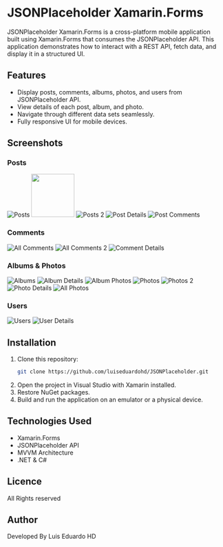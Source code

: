 # JSONPlaceholder Xamarin.Forms

JSONPlaceholder Xamarin.Forms is a cross-platform mobile application built using Xamarin.Forms that consumes the JSONPlaceholder API. This application demonstrates how to interact with a REST API, fetch data, and display it in a structured UI.

## Features
- Display posts, comments, albums, photos, and users from JSONPlaceholder API.
- View details of each post, album, and photo.
- Navigate through different data sets seamlessly.
- Fully responsive UI for mobile devices.

## Screenshots
### Posts
![Posts](Screenshots/Posts-All.png)
<img src="https://github.com/luiseduardohd/JSONPlaceholder/blob/master/Screenshots/Posts-All.png?raw=true" width="100">
![Posts 2](Screenshots/Posts-All-2.png)
![Post Details](Screenshots/Posts-Post.png)
![Post Comments](Screenshots/Post-Comments.png)

### Comments
![All Comments](Screenshots/Comments-All.png)
![All Comments 2](Screenshots/Comments-All-2.png)
![Comment Details](Screenshots/Comments-Comment.png)

### Albums & Photos
![Albums](Screenshots/Albums.png)
![Album Details](Screenshots/Albums-Album.png)
![Album Photos](Screenshots/Album-Photos.png)
![Photos](Screenshots/Photos.png)
![Photos 2](Screenshots/Photos-All-2.png)
![Photo Details](Screenshots/Photos-Photo.png)
![All Photos](Screenshots/Photos-All.png)

### Users
![Users](Screenshots/Users.png)
![User Details](Screenshots/Users-User.png)

## Installation
1. Clone this repository:
   ```sh
   git clone https://github.com/luiseduardohd/JSONPlaceholder.git
2. Open the project in Visual Studio with Xamarin installed.
3. Restore NuGet packages.
4. Build and run the application on an emulator or a physical device.

## Technologies Used
- Xamarin.Forms
- JSONPlaceholder API
- MVVM Architecture
- .NET & C#

## Licence
All Rights reserved

## Author
Developed By Luis Eduardo HD
